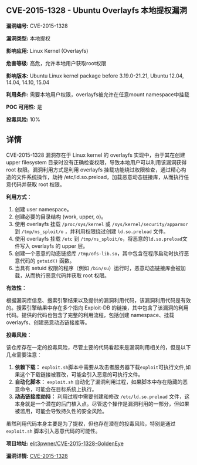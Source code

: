 ## CVE-2015-1328 - Ubuntu Overlayfs 本地提权漏洞

**漏洞编号:** CVE-2015-1328

**漏洞类型:** 本地提权

**影响应用:** Linux Kernel (Overlayfs)

**危害等级:** 高危，允许本地用户获取root权限

**影响版本:** Ubuntu Linux kernel package before 3.19.0-21.21, Ubuntu 12.04, 14.04, 14.10, 15.04

**利用条件:** 需要本地用户权限，overlayfs被允许在任意mount namespace中挂载

**POC 可用性:** 是

**投毒风险:** 10%

## 详情

CVE-2015-1328 漏洞存在于 Linux kernel 的 overlayfs 实现中，由于其在创建 upper filesystem 目录时没有正确检查权限，导致本地用户可以利用该漏洞获得 root 权限。漏洞利用方式是利用 overlayfs 挂载功能绕过权限检查，通过精心构造的文件系统操作，劫持 /etc/ld.so.preload，加载恶意动态链接库，从而执行任意代码并获取 root 权限。

**利用方式：**

1.  创建 user namespace。
2.  创建必要的目录结构 (work, upper, o)。
3.  使用 overlayfs 挂载 `/proc/sys/kernel` 或 `/sys/kernel/security/apparmor`到 `/tmp/ns_sploit/o` ，并利用权限绕过创建 `ld.so.preload` 文件。
4.  使用 overlayfs 挂载 `/etc` 到 `/tmp/ns_sploit/o`，将恶意的`ld.so.preload`文件写入 overlayfs 的 upper 层。
5.  创建一个恶意的动态链接库 `/tmp/ofs-lib.so`，其中包含在程序启动时执行恶意代码的 `getuid()` 函数。
6.  当具有 setuid 权限的程序（例如 `/bin/su`）运行时，恶意动态链接库会被加载，从而执行恶意代码并获取 root 权限。

**有效性：**

根据漏洞库信息、搜索引擎结果以及提供的漏洞利用代码，该漏洞利用代码是有效的。搜索引擎结果中存在多个指向 Exploit-DB 的链接，其中包含了该漏洞的利用代码。提供的代码也包含了完整的利用流程，包括创建 namespace、挂载 overlayfs、创建恶意动态链接库等。

**投毒风险：**

该仓库存在一定的投毒风险，尽管主要的代码看起来是漏洞利用相关的，但是以下几点需要注意：

1.  **依赖下载：** `exploit.sh`脚本中需要从攻击者服务器下载`exploit`可执行文件,如果这个下载链接被篡改，可能会引入恶意的可执行文件。
2.  **自动化脚本：**  `exploit.sh` 自动化了漏洞利用过程，如果脚本中存在隐藏的恶意命令，可能会在目标系统上执行。
3.  **动态链接库劫持：**  利用过程中需要创建和修改 `/etc/ld.so.preload` 文件，这本身就是一个潜在的后门植入点。尽管这个操作是漏洞利用的一部分，但如果被滥用，可能会导致持久性的安全风险。

虽然利用代码本身主要是为了提权，但也存在潜在的投毒风险，特别是通过 `exploit.sh` 脚本引入恶意代码的可能性。

**项目地址:** [elit3pwner/CVE-2015-1328-GoldenEye](https://github.com/elit3pwner/CVE-2015-1328-GoldenEye)

**漏洞详情:** [CVE-2015-1328](https://nvd.nist.gov/vuln/detail/CVE-2015-1328)